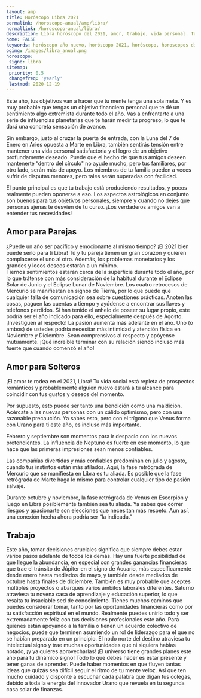 ```yaml
---
layout: amp
title: Horóscopo Libra 2021 
permalink: /horoscopo-anual/amp/libra/
normallink: /horoscopo-anual/libra/
description: Libra horóscopo del 2021, amor, trabajo, vida personal. Todas las predicciones para Libra 2021 gratis. Disfruta este año nuevo.
home: FALSE
keywords: horóscopo año nuevo, horóscopo 2021, horóscopo, horoscopos diarios gratis del dia de hoy, horóscopo diario gratis,horóscopo ano nuevo 2021, horóscopo esperanza gracia, horoscopo Libra 2021, horoscop, horóscopos gratis, horoscopo Libra, horoscopo Libra 2021 gratis, Tarot, Astrologia, Zodíaco, Libra, horoscopo gratis,tarot en femenino,videncia gratuita,horoscopos gratuitos,horóscopos, astrologia,videncia gratis
ogimg: /images/libra_anual.png
horoscopo:
 signo: libra
sitemap:
 priority: 0.5
 changefreq: 'yearly'
 lastmod: 2020-12-19
---
```





Este año, tus objetivos van a hacer que tu mente tenga una sola meta. Y es muy probable que tengas un objetivo financiero personal que te dé un sentimiento algo extremista durante todo el año. Vas a enfrentarte a una serie de influencias planetarias que te harán medir tu progreso, lo que te dará una concreta sensación de avance.


Sin embargo, justo al cruzar la puerta de entrada, con la Luna del 7 de Enero en Aries opuesta a Marte en Libra, también sentirás tensión entre mantener una vida personal satisfactoria y el logro de un objetivo profundamente deseado. Puede que el hecho de que tus amigos deseen mantenerte “dentro del círculo" no ayude mucho, pero tus familiares, por otro lado, serán más de apoyo. Los miembros de tu familia pueden a veces sufrir de disputas menores, pero tales serán superadas con facilidad. 


El punto principal es que tu trabajo está produciendo resultados, y pocos realmente pueden oponerse a eso. Los aspectos astrológicos en conjunto son buenos para tus objetivos personales, siempre y cuando no dejes que personas ajenas te desvíen de tu curso. ¡Los verdaderos amigos van a entender tus necesidades!


## Amor para Parejas

¿Puede un año ser pacífico y emocionante al mismo tiempo? ¡El 2021 bien puede serlo para ti Libra! Tú y tu pareja tienen un gran corazón y quieren complacerse el uno al otro. Además, los problemas monetarios y los grandes y locos deseos estarán a un mínimo.    
Tiernos sentimientos estarán cerca de la superficie durante todo el año, por lo que trátense con más consideración de la habitual durante el Eclipse Solar de Junio y el Eclipse Lunar de Noviembre. 
Los cuatro retrocesos de Mercurio se manifiestan en signos de Tierra, por lo que puede que cualquier falla de comunicación sea sobre cuestiones prácticas. Anoten las cosas, paguen las cuentas a tiempo y ayúdense a encontrar sus llaves y teléfonos perdidos. 
Si han tenido el anhelo de poseer su lugar propio, este podría ser el año indicado para ello, especialmente después de Agosto. ¡Investiguen al respecto!
La pasión aumenta más adelante en el año. Uno (o ambos) de ustedes podría necesitar más intimidad y atención física en Noviembre y Diciembre. Sean comprensivos al respecto y apóyense mutuamente. ¡Qué increíble terminar con su relación siendo incluso más fuerte que cuando comenzó el año!

## Amor para Solteros

¡El amor te rodea en el 2021, Libra! Tu vida social está repleta de prospectos románticos y probablemente alguien nuevo estará a tu alcance para coincidir con tus gustos y deseos del momento.


Por supuesto, esto puede ser tanto una bendición como una maldición. Acércate a las nuevas personas con un cálido optimismo, pero con una razonable precaución. Ya sabes esto, pero con el trígono que Venus forma con Urano para ti este año, es incluso más importante.


Febrero y septiembre son momentos para ir despacio con los nuevos pretendientes. La influencia de Neptuno es fuerte en ese momento, lo que hace que las primeras impresiones sean menos confiables. 


Las compañías divertidas y más confiables predominan en julio y agosto, cuando tus instintos están más afilados. Aquí, la fase retrógrada de Mercurio que se manifiesta en Libra es tu aliada. Es posible que la fase retrógrada de Marte haga lo mismo para controlar cualquier tipo de pasión salvaje.


Durante octubre y noviembre, la fase retrógrada de Venus en Escorpión y luego en Libra posiblemente también sea tu aliada. Ya sabes que correr riesgos y apasionarte son elecciones que necesitan más respeto. Aun así, una conexión hecha ahora podría ser “la indicada.”


## Trabajo

Este año, tomar decisiones cruciales significa que siempre debes estar varios pasos adelante de todos los demás. Hay una fuerte posibilidad de que llegue la abundancia, en especial con grandes ganancias financieras que trae el tránsito de Júpiter en el signo de Acuario, más específicamente desde enero hasta mediados de mayo, y también desde mediados de octubre hasta finales de diciembre. También es muy probable que aceptes múltiples proyectos o abarques varios ámbitos laborales diferentes. Saturno atraviesa tu novena casa de aprendizaje y educación superior, lo que resalta tu insaciable sed de conocimiento.
Tienes muchos caminos que puedes considerar tomar, tanto por las oportunidades financieras como por tu satisfacción espiritual en el mundo. Realmente puedes unirlo todo y ser extremadamente feliz con tus decisiones profesionales este año.
Para quienes están apoyando a la familia o tienen un acuerdo colectivo de negocios, puede que terminen asumiendo un rol de liderazgo para el que no se habían preparado en un principio. El nodo norte del destino atraviesa tu intelectual signo y trae muchas oportunidades que ni siquiera habías notado, ¡y ya quieres aprovecharlas!
¡El universo tiene grandes planes este año para tu dinámico signo! Todo lo que debes hacer es estar presente y tener ganas de aprender. Puede haber momentos en que fluyen tantas ideas que quizás sea difícil seguir el ritmo de tu mente veloz. Así que ten mucho cuidado y disponte a escuchar cada palabra que digan tus colegas, debido a toda la energía del innovador Urano que revuela en tu segunda casa solar de finanzas. 